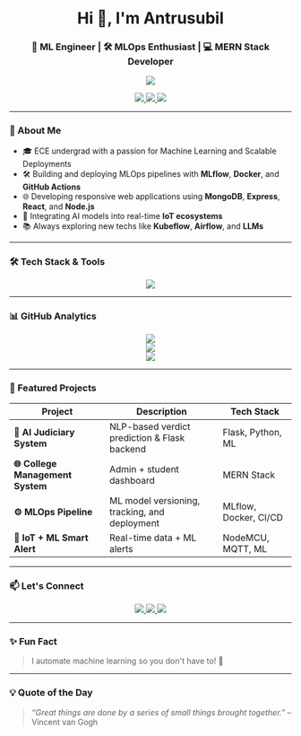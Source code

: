 <h1 align="center">Hi 👋, I'm Antrusubil</h1>
<h3 align="center">🚀 ML Engineer | 🛠️ MLOps Enthusiast | 💻 MERN Stack Developer</h3>

<p align="center">
  <img src="https://readme-typing-svg.demolab.com/?lines=End-to-End+ML+Pipelines;CI/CD+for+ML;Full-Stack+Web+Apps;IoT+%2B+AI+Integrations;Always+Learning...&center=true&width=500&height=45" />
</p>

<p align="center">
  <a href="mailto:antrusubil.a2023ece@sece.ac.in">
    <img src="https://img.shields.io/badge/Gmail-D14836?style=for-the-badge&logo=gmail&logoColor=white" />
  </a>
  <a href="https://www.linkedin.com/in/antru-subil-a3b236285?utm_source=share&utm_campaign=share_via&utm_content=profile&utm_medium=android_app" target="_blank">
    <img src="https://img.shields.io/badge/LinkedIn-0077B5?style=for-the-badge&logo=linkedin&logoColor=white" />
  </a>
  <a href="https://github.com/23ece008">
    <img src="https://img.shields.io/badge/GitHub-000?style=for-the-badge&logo=github&logoColor=white" />
  </a>
</p>

---

### 🧠 About Me

- 🎓 ECE undergrad with a passion for Machine Learning and Scalable Deployments  
- 🛠️ Building and deploying MLOps pipelines with **MLflow**, **Docker**, and **GitHub Actions**  
- 🌐 Developing responsive web applications using **MongoDB**, **Express**, **React**, and **Node.js**  
- 🚀 Integrating AI models into real-time **IoT ecosystems**  
- 📚 Always exploring new techs like **Kubeflow**, **Airflow**, and **LLMs**

---

### 🛠️ Tech Stack & Tools

<p align="center">
  <img src="https://skillicons.dev/icons?i=python,tensorflow,pytorch,scikit-learn,fastapi,docker,aws,git,github,react,nodejs,mongodb,express,html,css,linux,vscode" />
</p>

---

### 📊 GitHub Analytics

<p align="center">
  <img src="https://github-readme-stats.vercel.app/api?username=23ece008&theme=tokyonight&show_icons=true&hide_border=false&include_all_commits=true&count_private=true" />
  <br />
  <img src="https://github-readme-streak-stats.herokuapp.com/?user=23ece008&theme=tokyonight&hide_border=false" />
  <br />
  <img src="https://github-readme-stats.vercel.app/api/top-langs/?username=23ece008&layout=compact&theme=tokyonight&hide_border=false" />
</p>

---

### 🚀 Featured Projects

| Project | Description | Tech Stack |
|--------|-------------|------------|
| **🔗 AI Judiciary System** | NLP-based verdict prediction & Flask backend | Flask, Python, ML |
| **🌐 College Management System** | Admin + student dashboard | MERN Stack |
| **⚙️ MLOps Pipeline** | ML model versioning, tracking, and deployment | MLflow, Docker, CI/CD |
| **📡 IoT + ML Smart Alert** | Real-time data + ML alerts | NodeMCU, MQTT, ML |

---

### 📫 Let's Connect

<p align="center">
  <a href="mailto:antrusubil.a2023ece@sece.ac.in">
    <img src="https://img.shields.io/badge/-Email-D14836?style=flat-square&logo=gmail&logoColor=white" />
  </a>
  <a href="https://www.linkedin.com/in/antru-subil-a3b236285">
    <img src="https://img.shields.io/badge/-LinkedIn-blue?style=flat-square&logo=linkedin" />
  </a>
  <a href="https://github.com/23ece008">
    <img src="https://img.shields.io/badge/-GitHub-black?style=flat-square&logo=github" />
  </a>
</p>

---

### ✨ Fun Fact

> I automate machine learning so you don't have to! 🤖

---

### 💡 Quote of the Day

> _“Great things are done by a series of small things brought together.”_ – Vincent van Gogh
